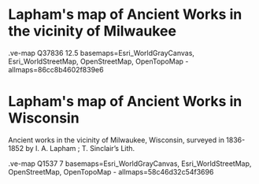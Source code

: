 # Lapham's map of Ancient Works in the vicinity of Milwaukee

.ve-map Q37836 12.5 basemaps=Esri_WorldGrayCanvas, Esri_WorldStreetMap, OpenStreetMap, OpenTopoMap 
    - allmaps=86cc8b4602f839e6
    
    
# Lapham's map of Ancient Works in Wisconsin

Ancient works in the vicinity of Milwaukee, Wisconsin, surveyed in 1836-1852 by I. A. Lapham ; T. Sinclair’s Lith.

.ve-map Q1537 7 basemaps=Esri_WorldGrayCanvas, Esri_WorldStreetMap, OpenStreetMap, OpenTopoMap
    - allmaps=58c46d32c54f3696
    
